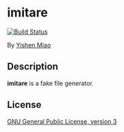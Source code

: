 # imitare
[![Build Status](https://travis-ci.com/mys721tx/imitare.svg?branch=master)](https://travis-ci.com/mys721tx/imitare)

By [Yishen Miao](https://github.com/mys721tx)

## Description

**imitare** is a fake file generator.

## License

[GNU General Public License, version 3](http://www.gnu.org/licenses/gpl-3.0.html)
